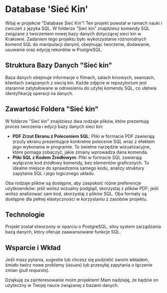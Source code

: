 # Database 'Sieć Kin'

Witaj w projekcie "Database Sieć Kin"! Ten projekt powstał w ramach nauki i ćwiczeń z języka SQL. W folderze "Sieć kin" znajdziesz komendy SQL związane z tworzeniem nowej bazy danych dotyczącej sieci kin w Krakowie. Zadaniem tego projektu było wykorzystanie różnorodnych komend SQL do manipulacji danymi, obejmując tworzenie, dodawanie, usuwanie oraz edycję rekordów w PostgreSQL.

## Struktura Bazy Danych "Sieć kin"

Baza danych obejmuje informacje o filmach, salach kinowych, seansach, klientach związanych z siecią kin. Każde zdjęcie w repozytorium jest starannie zatytułowane w odniesieniu do użytej komendy SQL, co ułatwia identyfikację operacji na danych.

## Zawartość Foldera "Sieć kin"

W folderze "Sieć kin" znajdziesz dwa rodzaje plików, które prezentują proces tworzenia i edycji bazy danych sieci kin:
- **PDF Zrzut Ekranu z Poleceniem SQL**: Pliki w formacie PDF zawierają zrzuty ekranu prezentujące konkretne polecenie SQL wraz z efektem jego wykonania w programie. To świetne narzędzie wizualizacyjne, które pomaga zobaczyć, jakie zmiany wprowadza dana komenda.
- **Pliki SQL z Kodem Źródłowym**: Pliki w formacie SQL zawierają wyłącznie kod źródłowy komendy, bez elementów graficznych. To idealne miejsce do sprawdzenia samego kodu, analizy struktury zapytania SQL i jego logicznego układu.

Oba rodzaje plików są dostępne, aby zaspokoić różne preferencje użytkowników: jeśli wolisz wizualny podgląd, skorzystaj z plików PDF; jeśli wolisz analizować sam kod, skorzystaj z plików SQL. Oba formaty są dostępne dla pełnej elastyczności w korzystaniu z zasobów projektu.

## Technologie

Projekt został stworzony w oparciu o PostgreSQL, silny system zarządzania bazą danych, który oferuje zaawansowane funkcje SQL.

## Wsparcie i Wkład

Jeśli masz pytania, sugestie lub chcesz się podzielić swoim wkładem, śmiało twórz nowe problemy (*issues*) lub przesyłaj zapytania o łączenie zmian (*pull requests*).

Dziękuję za zainteresowanie moim projektem! Mam nadzieję, że będzie on użyteczny w Twojej nauce związanej z bazami danych.
